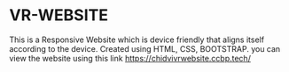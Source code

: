 # VR-WEBSITE
This is a Responsive Website which is device friendly that aligns itself according to the device. Created using HTML, CSS, BOOTSTRAP. you can view the website using this link https://chidvivrwebsite.ccbp.tech/
